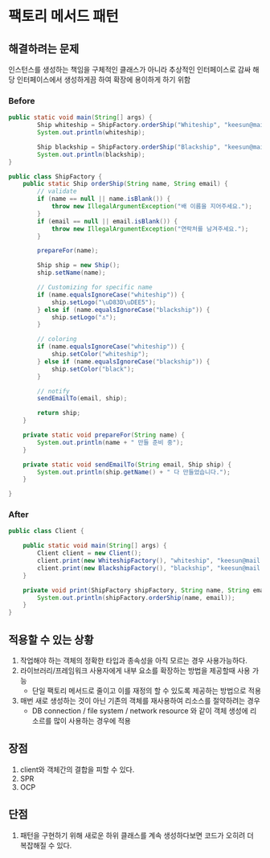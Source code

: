 # 팩토리 메서드 패턴
## 해결하려는 문제
인스턴스를 생성하는 책임을 구체적인 클래스가 아니라 추상적인 인터페이스로 감싸 해당 인터페이스에서 생성하게끔 하여 확장에 용이하게 하기 위함

### Before
```java
public static void main(String[] args) {
        Ship whiteship = ShipFactory.orderShip("Whiteship", "keesun@mail.com");
        System.out.println(whiteship);

        Ship blackship = ShipFactory.orderShip("Blackship", "keesun@mail.com");
        System.out.println(blackship);
}

public class ShipFactory {
    public static Ship orderShip(String name, String email) {
        // validate
        if (name == null || name.isBlank()) {
            throw new IllegalArgumentException("배 이름을 지어주세요.");
        }
        if (email == null || email.isBlank()) {
            throw new IllegalArgumentException("연락처를 남겨주세요.");
        }

        prepareFor(name);

        Ship ship = new Ship();
        ship.setName(name);

        // Customizing for specific name
        if (name.equalsIgnoreCase("whiteship")) {
            ship.setLogo("\uD83D\uDEE5️");
        } else if (name.equalsIgnoreCase("blackship")) {
            ship.setLogo("⚓");
        }

        // coloring
        if (name.equalsIgnoreCase("whiteship")) {
            ship.setColor("whiteship");
        } else if (name.equalsIgnoreCase("blackship")) {
            ship.setColor("black");
        }

        // notify
        sendEmailTo(email, ship);

        return ship;
    }

    private static void prepareFor(String name) {
        System.out.println(name + " 만들 준비 중");
    }

    private static void sendEmailTo(String email, Ship ship) {
        System.out.println(ship.getName() + " 다 만들었습니다.");
    }

}
```

### After
```java
public class Client {

    public static void main(String[] args) {
        Client client = new Client();
        client.print(new WhiteshipFactory(), "whiteship", "keesun@mail.com");
        client.print(new BlackshipFactory(), "blackship", "keesun@mail.com");
    }

    private void print(ShipFactory shipFactory, String name, String email) {
        System.out.println(shipFactory.orderShip(name, email));
    }
}

```

## 적용할 수 있는 상황
1. 작업해야 하는 객체의 정확한 타입과 종속성을 아직 모르는 경우 사용가능하다.
2. 라이브러리/프레임워크 사용자에게 내부 요소를 확장하는 방법을 제공할때 사용 가능
   - 단일 팩토리 메서드로 줄이고 이를 재정의 할 수 있도록 제공하는 방법으로 적용
3. 매번 새로 생성하는 것이 아닌 기존의 객체를 재사용하여 리소스를 절약하려는 경우
    - DB connection / file system / network resource 와 같이 객체 생성에 리소르를 많이 사용하는 경우에 적용

## 장점
1. client와 객체간의 결합을 피할 수 있다.
2. SPR 
3. OCP

## 단점
1. 패턴을 구현하기 위해 새로운 하위 클래스를 계속 생성하다보면 코드가 오히려 더 복잡해질 수 있다.
